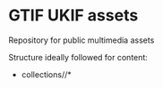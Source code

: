 # GTIF UKIF assets

Repository for public multimedia assets 

Structure ideally followed for content:

- collections/<collection-id>/*

